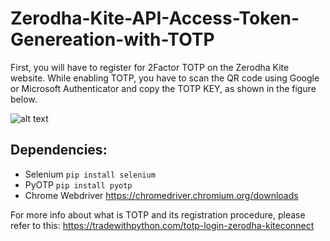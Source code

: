 # Zerodha-Kite-API-Access-Token-Genereation-with-TOTP

First, you will have to register for 2Factor TOTP on the Zerodha Kite website. While enabling TOTP, you have to scan the QR code using Google or Microsoft Authenticator and copy the TOTP KEY, as shown in the figure below.

![alt text](https://github.com/tkanhe/Zerodha-Kite-API-Access-Token-Genereation-with-TOTP/blob/main/Capture.PNG?raw=true)

## Dependencies:
- Selenium ```pip install selenium```
- PyOTP ```pip install pyotp```
- Chrome Webdriver https://chromedriver.chromium.org/downloads

For more info about what is TOTP and its registration procedure, please refer to this: https://tradewithpython.com/totp-login-zerodha-kiteconnect

